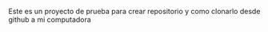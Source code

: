 Este es un proyecto de prueba para crear repositorio y como clonarlo desde github a mi computadora 
